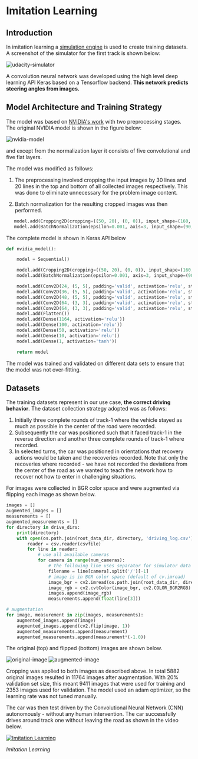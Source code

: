 # Imitation Learning

## Introduction

In imitation learning a [simulation engine](https://github.com/udacity/self-driving-car-sim) is used to create training datasets.  A screenshot of the simulator for the first track is shown below:

![udacity-simulator](images/udacity-simulator.png)

A convolution neural network was developed using the high level deep learning API Keras based on a Tensorflow backend.  **This network predicts steering angles from images.**

## Model Architecture and Training Strategy

The model was based on [NVIDIA's work](http://arxiv.org/abs/1604.07316) with two preprocessing stages.  The original NVIDIA model  is shown in the figure below:

![nvidia-model](images/nvidia-model.png)

and except from the normalization layer it consists of five convolutional and five flat layers. 

The model was modified as follows:

1. The preprocessing involved cropping the input images by 30 lines and 20 lines in the top and bottom of all collected images respectively.  This was done to eliminate unnecessary for the problem image content. 

2. Batch normalization for the resulting cropped images was then performed. 

```python
   model.add(Cropping2D(cropping=((50, 20), (0, 0)), input_shape=(160, 320, 3)))
   model.add(BatchNormalization(epsilon=0.001, axis=3, input_shape=(90, 320, 3)))
```

The complete model is shown in Keras API below

```python
def nvidia_model():

    model = Sequential()

    model.add(Cropping2D(cropping=((50, 20), (0, 0)), input_shape=(160, 320, 3)))
    model.add(BatchNormalization(epsilon=0.001, axis=3, input_shape=(90, 320, 3)))

    model.add(Conv2D(24, (5, 5), padding='valid', activation='relu', strides=(2, 2)))
    model.add(Conv2D(36, (5, 5), padding='valid', activation='relu', strides=(2, 2)))
    model.add(Conv2D(48, (5, 5), padding='valid', activation='relu', strides=(2, 2)))
    model.add(Conv2D(64, (3, 3), padding='valid', activation='relu', strides=(1, 1)))
    model.add(Conv2D(64, (3, 3), padding='valid', activation='relu', strides=(1, 1)))
    model.add(Flatten())
    model.add(Dense(1164, activation='relu'))
    model.add(Dense(100, activation='relu'))
    model.add(Dense(50, activation='relu'))
    model.add(Dense(10, activation='relu'))
    model.add(Dense(1, activation='tanh'))

    return model
```

The model was trained and validated on different data sets to ensure that the model was not over-fitting. 

## Datasets

The training datasets represent in our use case, **the correct driving behavior**.  The dataset collection strategy adopted was as follows:

 1. Initially three complete rounds of track-1 where the vehicle stayed as much as possible in the center of the road were recorded. 
 2. Subsequently the car was positioned such that it faced track-1 in the reverse direction and another three complete rounds of track-1 where recorded. 
 3. In selected turns, the car was positioned in orientations that recovery actions would be taken and the recoveries recorded. Note that only the recoveries 
 where recorded - we have not recorded the deviations from the center of the road as we wanted to teach the network how to recover not how to enter in challenging situations.   

For images were collected in BGR color space and were augmented via flipping each image as shown below. 

```python
images = []
augmented_images = []
measurements = []
augmented_measurements = []
for directory in drive_dirs:
    print(directory)
    with open(os.path.join(root_data_dir, directory, 'driving_log.csv')) as csvfile:
        reader = csv.reader(csvfile)
        for line in reader:
            # use all available cameras
            for camera in range(num_cameras):
                # the following line uses separator for simulator data collected in OSX
                filename = line[camera].split('/')[-1]
                # image is in BGR color space (default of cv.imread)
                image_bgr = cv2.imread(os.path.join(root_data_dir, directory, 'IMG/', filename))
                image_rgb = cv2.cvtColor(image_bgr, cv2.COLOR_BGR2RGB)
                images.append(image_rgb)
                measurements.append(float(line[3]))

# augmentation
for image, measurement in zip(images, measurements):
    augmented_images.append(image)
    augmented_images.append(cv2.flip(image, 1))
    augmented_measurements.append(measurement)
    augmented_measurements.append(measurement*(-1.0))

```

The original (top) and flipped (bottom) images are shown below. 

![original-image](images/original-image.png)
![augmented-image](images/augmented-image.png)

Cropping was applied to both images as described above. In total 5882 original images resulted in 11764 images after augmentation. With 20% validation set size, this meant 9411 images that were  used for training and 2353 images used for validation. The model used an adam optimizer, so the learning rate was not tuned manually. 

The car was then test driven by the Convolutional Neural Network (CNN) autonomously - without any human intervention. The car successfully drives 
around track one without leaving the road as shown in the video below. 

[![Imitation Learning](https://img.youtube.com/vi/1dBLLB2qasM/0.jpg)](https://www.youtube.com/watch?v=1dBLLB2qasM)

*Imitation Learning*



